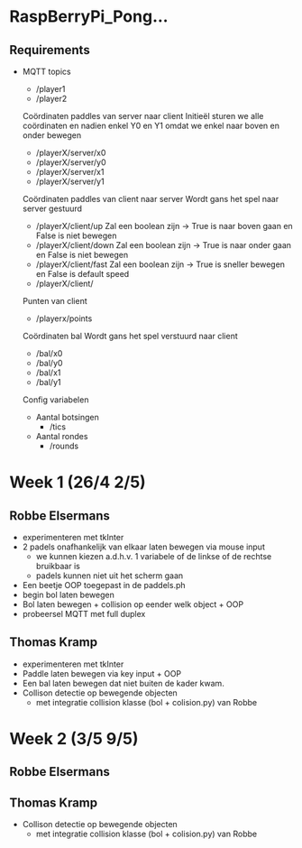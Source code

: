 # RaspBerryPi_Pong...

## Requirements
* MQTT topics
    - /player1
    - /player2

    Coördinaten paddles van server naar client
    Initieël sturen we alle coördinaten en nadien enkel Y0 en Y1 omdat we enkel naar boven en onder bewegen
    - /playerX/server/x0
    - /playerX/server/y0
    - /playerX/server/x1
    - /playerX/server/y1

    Coördinaten paddles van client naar server
    Wordt gans het spel naar server gestuurd
    - /playerX/client/up  Zal een boolean zijn -> True is naar boven gaan en False is niet bewegen
    - /playerX/client/down  Zal een boolean zijn -> True is naar onder gaan en False is niet bewegen
    - /playerX/client/fast  Zal een boolean zijn -> True is sneller bewegen en False is default speed
    - /playerX/client/

    Punten van client
    - /playerx/points

    Coördinaten bal
    Wordt gans het spel verstuurd naar client
    - /bal/x0
    - /bal/y0
    - /bal/x1
    - /bal/y1

    Config variabelen
    - Aantal botsingen
        - /tics
    - Aantal rondes
        - /rounds



# Week 1 (26/4 2/5)
## Robbe Elsermans
* experimenteren met tkInter
* 2 padels onafhankelijk van elkaar laten bewegen via mouse input
    * we kunnen kiezen a.d.h.v. 1 variabele of de linkse of de rechtse bruikbaar is
    * padels kunnen niet uit het scherm gaan
* Een beetje OOP toegepast in de paddels.ph
* begin bol laten bewegen
* Bol laten bewegen + collision op eender welk object + OOP
* probeersel MQTT met full duplex 

## Thomas Kramp
* experimenteren met tkInter
* Paddle laten bewegen via key input + OOP
* Een bal laten bewegen dat niet buiten de kader kwam.
* Collison detectie op bewegende objecten
    * met integratie collision klasse (bol + colision.py) van Robbe


# Week 2 (3/5 9/5)
## Robbe Elsermans


## Thomas Kramp
* Collison detectie op bewegende objecten
    * met integratie collision klasse (bol + colision.py) van Robbe